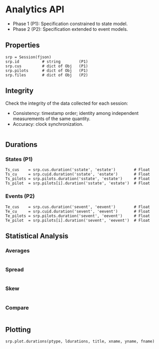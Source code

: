 # Analytics API

* Phase 1 (P1): Specification constrained to state model.
* Phase 2 (P2): Specification extended to event models.

## Properties

```
srp = Session(fjson)
srp.id          # string        (P1)
srp.cus         # dict of Obj   (P1)
srp.pilots      # dict of Obj   (P1)
srp.files       # dict of Obj   (P2)
```

## Integrity

Check the integrity of the data collected for each session:

* Consistency: timestamp order; identity among independent measurements of the same quantity.
* Accuracy: clock synchronization.

```
```

## Durations

### States (P1)
```
Ts_cus    = srp.cus.duration('sstate', 'estate')        # Float
Ts_cu     = srp.cuid.duration('sstate', 'estate')       # Float
Ts_pilots = srp.pilots.duration('sstate', 'estate')     # Float
Ts_pilot  = srp.pilots[i].duration('sstate', 'estate')  # Float
```

### Events (P2)
```
Te_cus    = srp.cus.duration('sevent', 'eevent')        # Float
Te_cu     = srp.cuid.duration('sevent', 'eevent')       # Float
Te_pilots = srp.pilots.duration('sevent', 'eevent')     # Float
Te_pilot  = srp.pilots[i].duration('sevent', 'eevent')  # Float

```

## Statistical Analysis

### Averages

```

```

### Spread

```

```

### Skew

```

```

### Compare

```

```


## Plotting

```
srp.plot.durations(ptype, ldurations, title, xname, yname, fname)
```
